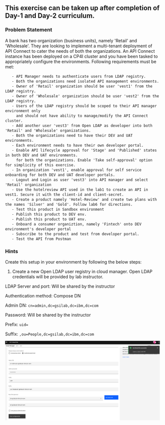 ## This exercise can be taken up after completion of Day-1 and Day-2 curriculum.

### Problem Statement

A bank has two organization (business units), namely 'Retail' and 'Wholesale'. They are looking to implement a multi-tenant deployment of API Connect to cater the needs of both the organizations. An API Connect instance has been deployed on a CP4I cluster and you have been tasked to appropriately configure the environments. Following requirements must be met:
      
       - API Manager needs to authenticate users from LDAP registry.
       - Both the organizations need isolated API management environments.
       - Owner of 'Retail' organization should be user 'vest1' from the LDAP registry.
       - Owner of 'Wholesale' organization should be user 'vest2' from the LDAP registry.
       - Users of the LDAP registry should be scoped to their API manager environment only 
         and should not have ability to manage/modify the API Connect cluster.
       - Add another user 'vest3' from Open LDAP as developer into both 'Retail' and 'Wholesale' organizations.
       - Both the organizations need to have their DEV and UAT environments.
       - Each environment needs to have their own developer portal.
       - Enable API lifecycle approval for 'Stage' and 'Published' states in both DEV and UAT environments. 
         for both the organizations. Enable 'Take self-approval' option for simplicity of this exercise.
       - In organization 'vest1', enable approval for self service onboarding for both DEV and UAT developer portals.
       - Logout and Login as user 'vest3' into API manager and select 'Retail' organization
       - Use the hotelreview API used in the lab1 to create an API in vest1. Secure it with the client-id and client-secret.
       - Create a product namely 'Hotel-Review' and create two plans with the names 'Silver' and 'Gold'. Follow lab6 for directions.
       - Test this product in Sandbox environment
       - Publish this product to DEV env.
       - Publish this product to UAT env.
       - Onboard a consumer organiztion, namely 'Fintech' onto DEV environment's developer portal
       - Subscribe to the product and test from developer portal.
       - Test the API from Postman
       




### Hints
Create this setup in your environment by following the below steps:

1) Create a new Open LDAP user registry in cloud manager. Open LDAP credentials will be provided by lab instructor. 

LDAP Server and port: Will be shared by the instructor
      
Authentication method: Compose DN
      
Admin DN: `cn=admin,dc=gsilab,dc=ibm,dc=com`
      
Password: Will be shared by the instructor
      
Prefix: `uid=`
      
Suffix: `,ou=People,dc=gsilab,dc=ibm,dc=com`
      

![](images/open_ldap_config.png)

